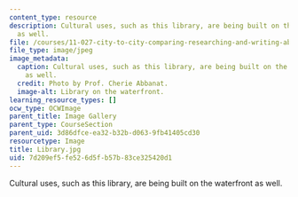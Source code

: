 ```yaml
---
content_type: resource
description: Cultural uses, such as this library, are being built on the waterfront
  as well.
file: /courses/11-027-city-to-city-comparing-researching-and-writing-about-cities-spring-2006/7d209ef5fe526d5fb57b83ce325420d1_Library.jpg
file_type: image/jpeg
image_metadata:
  caption: Cultural uses, such as this library, are being built on the waterfront
    as well.
  credit: Photo by Prof. Cherie Abbanat.
  image-alt: Library on the waterfront.
learning_resource_types: []
ocw_type: OCWImage
parent_title: Image Gallery
parent_type: CourseSection
parent_uid: 3d86dfce-ea32-b32b-d063-9fb41405cd30
resourcetype: Image
title: Library.jpg
uid: 7d209ef5-fe52-6d5f-b57b-83ce325420d1
---
```

Cultural uses, such as this library, are being built on the waterfront as well.

